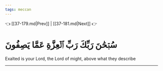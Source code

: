```yaml
---
tags: meccan
---
```


👈 [[37-179.md|Prev]] | [[37-181.md|Next]] 👉

# سُبۡحَٰنَ رَبِّكَ رَبِّ ٱلۡعِزَّةِ عَمَّا يَصِفُونَ

Exalted is your Lord, the Lord of might, above what they describe

---

